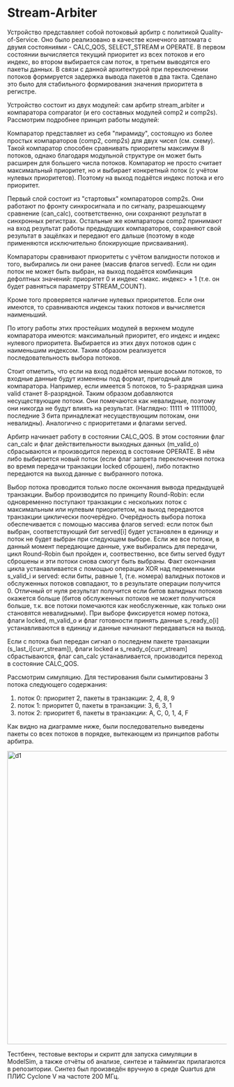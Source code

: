 # Stream-Arbiter
Устройство представляет собой потоковый арбитр с политикой Quality-of-Service. Оно было реализовано в качестве конечного автомата с двумя состояниями - CALC_QOS, SELECT_STREAM и OPERATE. В первом состоянии вычисляется текущий приоритет из всех потоков и его индекс, во втором выбирается сам поток, в третьем выводятся его пакеты данных. В связи с данной архитектурой при переключении потоков формируется задержка вывода пакетов в два такта. Cделано это было для стабильного формирования значения приоритета в регистре.

Устройство состоит из двух модулей: сам арбитр stream_arbiter и компаратора comparator (и его составных модулей comp2 и comp2s). Рассмотрим подробнее принцип работы модулей:

Компаратор представляет из себя "пирамиду", состоящую из более простых компараторов (comp2, comp2s) для двух чисел (см. схему). Такой компаратор способен сравнивать приоритеты максимум 8 потоков, однако благодаря модульной структуре он может быть расширен для большего числа потоков. Компаратор не просто считает максимальный приоритет, но и выбирает конкретный поток (с учётом нулевых приоритетов). Поэтому на выход подаётся индекс потока и его приоритет.

Первый слой состоит из "стартовых" компараторов comp2s. Они работают по фронту синхросигнала и по сигналу, разрешающему сравнение (can_calc), соответственно, они сохраняют результат в синхронных регистрах. Остальные же компараторы comp2 принимают на вход результат работы предыдущих компараторов, сохраняют свой результат в защёлках и передают его дальше (поэтому в коде применяются исключительно блокирующие присваивания).

Компараторы сравнивают приоритеты с учётом валидности потоков и того, выбирались ли они ранее (массив флагов served). Если ни один поток не может быть выбран, на выход подаётся комбинация дефолтных значений: приоритет 0 и индекс <макс. индекс> + 1 (т.е. он будет равняться параметру STREAM_COUNT).

Кроме того проверяется наличие нулевых приоритетов. Если они имеются, то сравниваются индексы таких потоков и вычисляется наименьший.

По итогу работы этих простейших модулей в верхнем модуле компаратора имеются: максимальный приоритет, его индекс и индекс нулевого приоритета. Выбирается из этих двух потоков один с наименьшим индексом. Таким образом реализуется последовательность выбора потоков.

Стоит отметить, что если на вход подаётся меньше восьми потоков, то входные данные будут изменены под формат, пригодный для компаратора. Например, если имеется 5 потоков, то 5-разрядная шина valid станет 8-разрядной. Таким образом добавляются несуществующие потоки. Они помечаются как невалидные, поэтому они никогда не будут влиять на результат. (Наглядно: 11111 => 11111000, последние 3 бита принадлежат несуществующим потокам, они невалидны). Аналогично с приоритетами и флагами served. 

Арбитр начинает работу в состоянии CALC_QOS. В этом состоянии флаг can_calc и флаг действительности выходных данных (m_valid_o) сбрасываются и производится переход в состояние OPERATE. В нём либо выбирается новый поток (если флаг запрета переключения потока во время передачи транзакции locked сброшен), либо потактно передаются на выход данные с выбранного потока.

Выбор потока проводится только после окончания вывода предыдущей транзакции. Выбор производится по принципу Round-Robin: если одновременно поступают транзакции с нескольких поток с максимальным или нулевым приоритетом, на выход передаются транзакции циклически поочерёдно. Очерёдность выбора потока обеспечивается с помощью массива флагов served: если поток был выбран, соответствующий бит served[i] будет установлен в единицу и поток не будет выбран при следующем выборе. Если же все потоки, в данный момент передающие данные, уже выбирались для передачи, цикл Round-Robin был пройден и, соотвественно, все биты served будут сброшены и эти потоки снова смогут быть выбраны. Факт окончания цикла устанавливается с помощью операции XOR над переменными s_valid_i и served: если биты, равные 1, (т.е. номера) валидных потоков и обслуженных потоков совпадают, то в результате операции получится 0. Отличный от нуля результат получится если битов валидных потоков окажется больше (битов обслуженных потоков не может получиться больше, т.к. все потоки помечаются как необслуженные, как только они становятся невалидными). При выборе фиксируется номер потока, флаги locked, m_valid_o и флаг готовности принять данные s_ready_o[i] устанавливаются в единицу и данные начинают передаваться на выход.

Если с потока был передан сигнал о последнем пакете транзакции (s_last_i[curr_stream]), флаги locked и s_ready_o[curr_stream] сбрастываются, флаг can_calc устанавливается, производится переход в состояние CALC_QOS.

Рассмотрим симуляцию. Для тестирования были сымитированы 3 потока следующего содержания:
  1. поток 0: приоритет 2, пакеты в транзакции: 2, 4, 8, 9
  2. поток 1: приоритет 0, пакеты в транзакции: 3, 6, 3, 1
  3. поток 2: приоритет 6, пакеты в транзакции: A, C, 0, 1, 4, F

Как видно на диаграмме ниже, были последовательно выведены пакеты со всех потоков в порядке, вытекающем из принципов работы арбитра.

<img width="673" alt="d1" src="https://github.com/Spirithead/Stream-Arbiter/assets/90761881/6c519f05-d74c-44cc-adb5-db81b589f585">


Тестбенч, тестовые векторы и скрипт для запуска симуляции в ModelSim, а также отчёты об анализе, синтезе и таймингах прилагаются в репозитории. Синтез был произведён 
вручную в среде Quartus для ПЛИС Cyclone V на частоте 200 МГц.

